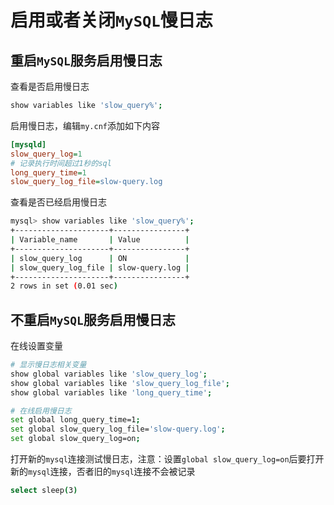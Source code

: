 # 启用或者关闭`MySQL`慢日志

## 重启`MySQL`服务启用慢日志

查看是否启用慢日志

```bash
show variables like 'slow_query%';
```

启用慢日志，编辑`my.cnf`添加如下内容

```ini
[mysqld]
slow_query_log=1
# 记录执行时间超过1秒的sql
long_query_time=1
slow_query_log_file=slow-query.log
```

查看是否已经启用慢日志

```bash
mysql> show variables like 'slow_query%';
+---------------------+----------------+
| Variable_name       | Value          |
+---------------------+----------------+
| slow_query_log      | ON             |
| slow_query_log_file | slow-query.log |
+---------------------+----------------+
2 rows in set (0.01 sec)
```

## 不重启`MySQL`服务启用慢日志

在线设置变量

```bash
# 显示慢日志相关变量
show global variables like 'slow_query_log';
show global variables like 'slow_query_log_file';
show global variables like 'long_query_time';

# 在线启用慢日志
set global long_query_time=1;
set global slow_query_log_file='slow-query.log';
set global slow_query_log=on;
```

打开新的`mysql`连接测试慢日志，注意：设置`global slow_query_log=on`后要打开新的`mysql`连接，否者旧的`mysql`连接不会被记录

```bash
select sleep(3)
```

